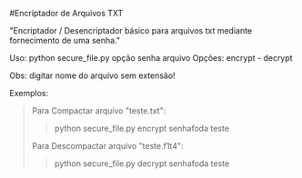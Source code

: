 #Encriptador de Arquivos TXT

"Encriptador / Desencriptador básico para arquivos txt
mediante fornecimento de uma senha."

Uso:
python secure_file.py opção senha arquivo
Opções:
encrypt - decrypt

Obs: digitar nome do arquivo sem extensão!

Exemplos:
>Para Compactar arquivo "teste.txt":
> >python secure_file.py encrypt senhafoda teste
>
> Para Descompactar arquivo "teste.f1t4":
> >python secure_file.py decrypt senhafoda teste
> 